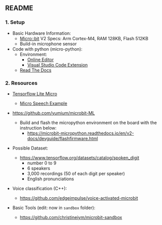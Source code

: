 ## README

### 1. Setup

- Basic Hardware Information:
  - [Micro::bit](https://microbit.org/) V2 Specs: Arm Cortex-M4, RAM 128KB, Flash 512KB
  - Build-in microphone sensor
- Code with python (micro-python):
  - Environment:
    - [Online Editor](https://python.microbit.org/v/2)
    - [Visual Studio Code Extension](https://marketplace.visualstudio.com/items?itemName=MAKinteract.micro-bit-python)
  - [Read The Docs](https://microbit-micropython.readthedocs.io/en/v2-docs/index.html)

### 2. Resources

- [Tensorflow Lite Micro](https://github.com/tensorflow/tflite-micro)
  - [Micro Speech Example](https://github.com/tensorflow/tflite-micro/tree/main/tensorflow/lite/micro/examples/micro_speech)

- https://github.com/yumium/microbit-ML

  - Build and flash the micropython environment on the board with the instruction below:
    - https://microbit-micropython.readthedocs.io/en/v2-docs/devguide/flashfirmware.html

- Possible Dataset:
  - https://www.tensorflow.org/datasets/catalog/spoken_digit
    - number 0 to 9
    - 6 speakers
    - 3,000 recordings (50 of each digit per speaker)
    - English pronunciations

- Voice classification (C++):
  - https://github.com/edgeimpulse/voice-activated-microbit

- Basic Tools (edit: now in `sandbox` folder):
  - https://github.com/christineiym/microbit-sandbox